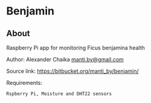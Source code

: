 Benjamin
========


About
-----

Raspberry Pi app for monitoring Ficus benjamina health

Author: Alexander Chaika <manti.by@gmail.com>

Source link: https://bitbucket.org/manti_by/benjamin/

Requirements:

    Rspberry Pi, Moisture and DHT22 sensors
